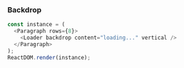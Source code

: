 ### Backdrop

<!--start-code-->

```js
const instance = (
  <Paragraph rows={8}>
    <Loader backdrop content="loading..." vertical />
  </Paragraph>
);
ReactDOM.render(instance);
```

<!--end-code-->
